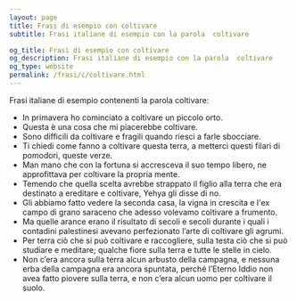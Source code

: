 ```yaml
---
layout: page
title: Frasi di esempio con coltivare 
subtitle: Frasi italiane di esempio con la parola  coltivare

og_title: Frasi di esempio con coltivare 
og_description: Frasi italiane di esempio con la parola  coltivare
og_type: website
permalink: /frasi/c/coltivare.html
---
```


Frasi italiane di esempio contenenti la parola coltivare:


- In primavera ho cominciato a coltivare un piccolo orto.
- Questa è una cosa che mi piacerebbe coltivare.
- Sono difficili da coltivare e fragili quando riesci a farle sbocciare.
- Ti chiedi come fanno a coltivare questa terra, a metterci questi filari di pomodori, queste verze.
- Man mano che con la fortuna si accresceva il suo tempo libero, ne approfittava per coltivare la propria mente.
- Temendo che quella scelta avrebbe strappato il figlio alla terra che era destinato a ereditare e coltivare, Yehya gli disse di no.
- Gli abbiamo fatto vedere la seconda casa, la vigna in crescita e l'ex campo di grano saraceno che adesso volevamo coltivare a frumento.
- Ma quelle arance erano il risultato di secoli e secoli durante i quali i contadini palestinesi avevano perfezionato l’arte di coltivare gli agrumi.
- Per terra ciò che si può coltivare e raccogliere, sulla testa ciò che si può studiare e meditare; qualche fiore sulla terra e tutte le stelle in cielo.
- Non c’era ancora sulla terra alcun arbusto della campagna, e nessuna erba della campagna era ancora spuntata, perché l’Eterno Iddio non avea fatto piovere sulla terra, e non c’era alcun uomo per coltivare il suolo.
